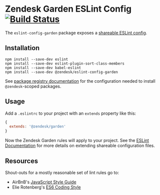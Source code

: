 # Zendesk Garden ESLint Config [![Build Status](https://travis-ci.com/zendeskgarden/eslint-config.svg?token=dDt9s6smCMgz269xNbpz&branch=master)](https://travis-ci.com/zendeskgarden/eslint-config)

The `eslint-config-garden` package exposes a [shareable ESLint
config](http://eslint.org/docs/developer-guide/shareable-configs).

## Installation

    npm install --save-dev eslint
    npm install --save-dev eslint-plugin-sort-class-members
    npm install --save-dev babel-eslint
    npm install --save-dev @zendesk/eslint-config-garden

See [package registry
documentation](https://github.com/zendeskgarden/LANDSCAPE/wiki/Package-Registry)
for the configuration needed to install `@zendesk`-scoped packages.

## Usage

Add a `.eslintrc` to your project with an `extends` property like this:

```javascript
{
  extends: '@zendesk/garden'
}
```

Now the Zendesk Garden rules will apply to your project. See the [ESLint
Documentation](http://eslint.org/docs/user-guide/configuring#extending-configuration-files)
for more details on extending shareable configuration files.

## Resources

Shout-outs for a mostly reasonable set of lint rules go to:

* AirBnB's [JavaScript Style Guide](https://github.com/airbnb/javascript)
* Elie Rotenberg's [ES6 Coding Style](https://github.com/elierotenberg/coding-styles/blob/master/es6.md)
